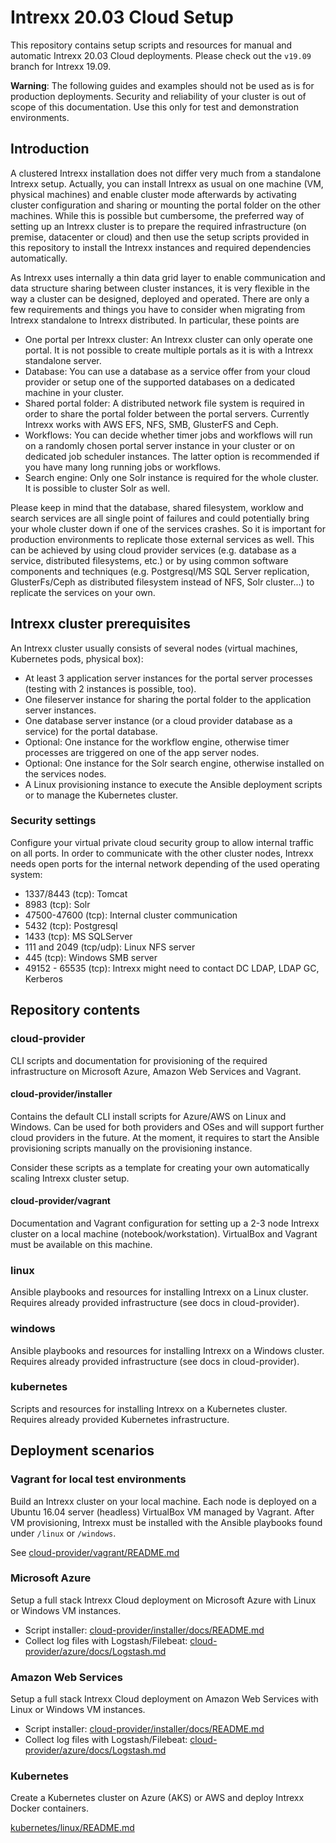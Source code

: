 # Intrexx 20.03 Cloud Setup

This repository contains setup scripts and resources for manual and automatic Intrexx 20.03 Cloud deployments. Please check out the `v19.09` branch for Intrexx 19.09.

__Warning__:
The following guides and examples should not be used as is for production deployments. Security and reliability of your cluster is out of scope of this documentation. Use this only for test and demonstration environments.

## Introduction

A clustered Intrexx installation does not differ very much from a standalone Intrexx setup. Actually, you can install Intrexx as usual on one machine (VM, physical machines) and enable cluster mode afterwards by activating cluster configuration and sharing or mounting the portal folder on the other machines. While this is possible but cumbersome, the preferred way of setting up an Intrexx cluster is to prepare the required infrastructure (on premise, datacenter or cloud) and then use the setup scripts provided in this repository to install the Intrexx instances and required dependencies automatically.

As Intrexx uses internally a thin data grid layer to enable communication and data structure sharing between cluster instances, it is very flexible in the way a cluster can be designed, deployed and operated. There are only a few requirements and things you have to consider when migrating from Intrexx standalone to Intrexx distributed. In particular, these points are

- One portal per Intrexx cluster: An Intrexx cluster can only operate one portal. It is not possible to create multiple portals as it is with a Intrexx standalone server.
- Database: You can use a database as a service offer from your cloud provider or setup one of the supported databases on a dedicated machine in your cluster.
- Shared portal folder: A distributed network file system is required in order to share the portal folder between the portal servers. Currently Intrexx works with AWS EFS, NFS, SMB, GlusterFS and Ceph.
- Workflows: You can decide whether timer jobs and workflows will run on a randomly chosen portal server instance in your cluster or on dedicated job scheduler instances. The latter option is recommended if you have many long running jobs or workflows.
- Search engine: Only one Solr instance is required for the whole cluster. It is possible to cluster Solr as well.

Please keep in mind that the database, shared filesystem, worklow and search services are all single point of failures and could potentially bring your whole cluster down if one of the services crashes. So it is important for production environments to replicate those external services as well. This can be achieved by using cloud provider services (e.g. database as a service, distributed filesystems, etc.) or by using common software components and techniques (e.g. Postgresql/MS SQL Server replication, GlusterFs/Ceph as distributed filesystem instead of NFS, Solr cluster...) to replicate the services on your own.

## Intrexx cluster prerequisites

An Intrexx cluster usually consists of several nodes (virtual machines, Kubernetes pods, physical box):

- At least 3 application server instances for the portal server processes (testing with 2 instances is possible, too).
- One fileserver instance for sharing the portal folder to the application server instances.
- One database server instance (or a cloud provider database as a service) for the portal database.
- Optional: One instance for the workflow engine, otherwise timer processes are triggered on one of the app server nodes.
- Optional: One instance for the Solr search engine, otherwise installed on the services nodes.
- A Linux provisioning instance to execute the Ansible deployment scripts or to manage the Kubernetes cluster.

### Security settings

Configure your virtual private cloud security group to allow internal traffic on all ports. In order to communicate with the other cluster nodes, Intrexx needs open ports for the internal network depending of the used operating system:

- 1337/8443 (tcp): Tomcat
- 8983 (tcp): Solr
- 47500-47600 (tcp): Internal cluster communication
- 5432 (tcp): Postgresql
- 1433 (tcp): MS SQLServer
- 111 and 2049 (tcp/udp): Linux NFS server
- 445 (tcp): Windows SMB server
- 49152 - 65535 (tcp): Intrexx might need to contact DC LDAP, LDAP GC, Kerberos

## Repository contents

### cloud-provider

CLI scripts and documentation for provisioning of the required infrastructure on Microsoft Azure, Amazon Web Services and Vagrant.

#### cloud-provider/installer

Contains the default CLI install scripts for Azure/AWS on Linux and Windows. Can be used for both providers and OSes and will support further cloud providers in the future. At the moment, it requires to start the Ansible provisioning scripts manually on the provisioning instance.

Consider these scripts as a template for creating your own automatically scaling Intrexx cluster setup.

#### cloud-provider/vagrant

Documentation and Vagrant configuration for setting up a 2-3 node Intrexx cluster on a local machine (notebook/workstation). VirtualBox and Vagrant must be available on this machine.

### linux

Ansible playbooks and resources for installing Intrexx on a Linux cluster. Requires already provided infrastructure (see docs in cloud-provider).

### windows

Ansible playbooks and resources for installing Intrexx on a Windows cluster. Requires already provided infrastructure (see docs in cloud-provider).

### kubernetes

Scripts and resources for installing Intrexx on a Kubernetes cluster. Requires already provided Kubernetes infrastructure.

## Deployment scenarios

### Vagrant for local test environments

Build an Intrexx cluster on your local machine. Each node is deployed on a Ubuntu 16.04 server (headless) VirtualBox VM managed by Vagrant. After VM provisioning, Intrexx must be installed with the Ansible playbooks found under `/linux` or `/windows`.

See [cloud-provider/vagrant/README.md](cloud-provider/vagrant/README.md)

### Microsoft Azure

Setup a full stack Intrexx Cloud deployment on Microsoft Azure with Linux or Windows VM instances.

- Script installer: [cloud-provider/installer/docs/README.md](cloud-provider/installer/docs/README.md)
- Collect log files with Logstash/Filebeat: [cloud-provider/azure/docs/Logstash.md](cloud-provider/azure/docs/Logstash.md)

### Amazon Web Services

Setup a full stack Intrexx Cloud deployment on Amazon Web Services with Linux or Windows VM instances.

- Script installer: [cloud-provider/installer/docs/README.md](cloud-provider/installer/docs/README.md)
- Collect log files with Logstash/Filebeat: [cloud-provider/azure/docs/Logstash.md](cloud-provider/azure/docs/Logstash.md)

### Kubernetes

Create a Kubernetes cluster on Azure (AKS) or AWS and deploy Intrexx Docker containers.

[kubernetes/linux/README.md](kubernetes/linux/docs/README.md)